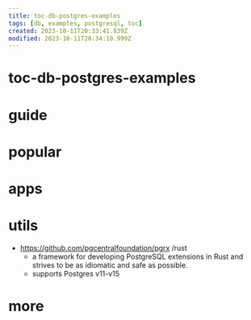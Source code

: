 ```yaml
---
title: toc-db-postgres-examples
tags: [db, examples, postgresql, toc]
created: 2023-10-11T20:33:41.839Z
modified: 2023-10-11T20:34:10.999Z
---
```


# toc-db-postgres-examples

# guide

# popular

# apps

# utils
- https://github.com/pgcentralfoundation/pgrx /rust
  - a framework for developing PostgreSQL extensions in Rust and strives to be as idiomatic and safe as possible.
  - supports Postgres v11-v15
# more
